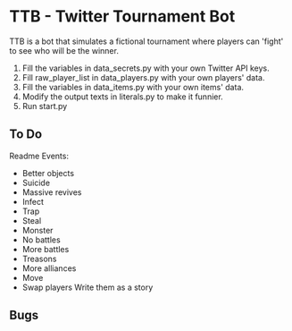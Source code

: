 # TTB - Twitter Tournament Bot

TTB is a bot that simulates a fictional tournament where players can 'fight' to see who will be the winner.

1. Fill the variables in data_secrets.py with your own Twitter API keys.
2. Fill raw_player_list in data_players.py with your own players' data.
3. Fill the variables in data_items.py with your own items' data.
4. Modify the output texts in literals.py to make it funnier.
5. Run start.py

## To Do

Readme
Events:
- Better objects
- Suicide
- Massive revives
- Infect
- Trap
- Steal
- Monster
- No battles
- More battles
- Treasons
- More alliances
- Move
- Swap players
Write them as a story

## Bugs

